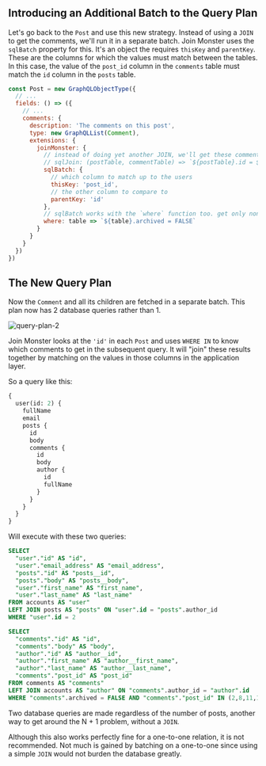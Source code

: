 #

## Introducing an Additional Batch to the Query Plan

Let's go back to the `Post` and use this new strategy.
Instead of using a `JOIN` to get the comments, we'll run it in a separate batch.
Join Monster uses the `sqlBatch` property for this. It's an object the requires `thisKey` and `parentKey`.
These are the columns for which the values must match between the tables.
In this case, the value of the `post_id` column in the `comments` table must match the `id` column in the `posts` table.

```javascript
const Post = new GraphQLObjectType({
  // ...
  fields: () => ({
    // ...
    comments: {
      description: 'The comments on this post',
      type: new GraphQLList(Comment),
      extensions: {
        joinMonster: {
          // instead of doing yet another JOIN, we'll get these comments in a separate batch
          // sqlJoin: (postTable, commentTable) => `${postTable}.id = ${commentTable}.post_id AND ${commentTable}.archived = FALSE`,
          sqlBatch: {
            // which column to match up to the users
            thisKey: 'post_id',
            // the other column to compare to
            parentKey: 'id'
          },
          // sqlBatch works with the `where` function too. get only non-archived comments
          where: table => `${table}.archived = FALSE`
        }
      }
    }
  })
})
```

## The New Query Plan

Now the `Comment` and all its children are fetched in a separate batch. This plan now has 2 database queries rather than 1.

![query-plan-2](img/query-plan-2.png)

Join Monster looks at the `'id'` in each `Post` and uses `WHERE IN` to know which comments to get in the subsequent query.
It will "join" these results together by matching on the values in those columns in the application layer.

So a query like this:

```graphql
{
  user(id: 2) {
    fullName
    email
    posts {
      id
      body
      comments {
        id
        body
        author {
          id
          fullName
        }
      }
    }
  }
}
```

Will execute with these two queries:

```sql
SELECT
  "user"."id" AS "id",
  "user"."email_address" AS "email_address",
  "posts"."id" AS "posts__id",
  "posts"."body" AS "posts__body",
  "user"."first_name" AS "first_name",
  "user"."last_name" AS "last_name"
FROM accounts AS "user"
LEFT JOIN posts AS "posts" ON "user".id = "posts".author_id
WHERE "user".id = 2

SELECT
  "comments"."id" AS "id",
  "comments"."body" AS "body",
  "author"."id" AS "author__id",
  "author"."first_name" AS "author__first_name",
  "author"."last_name" AS "author__last_name",
  "comments"."post_id" AS "post_id"
FROM comments AS "comments"
LEFT JOIN accounts AS "author" ON "comments".author_id = "author".id
WHERE "comments".archived = FALSE AND "comments"."post_id" IN (2,8,11,12)
```

Two database queries are made regardless of the number of posts, another way to get around the N + 1 problem, without a `JOIN`.

Although this also works perfectly fine for a one-to-one relation, it is not recommended.
Not much is gained by batching on a one-to-one since using a simple `JOIN` would not burden the database greatly.
